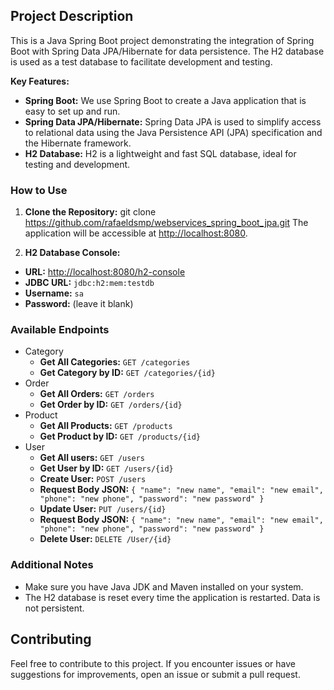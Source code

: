 ## Project Description

This is a Java Spring Boot project demonstrating the integration of Spring Boot with Spring Data JPA/Hibernate for data persistence. The H2 database is used as a test database to facilitate development and testing.

**Key Features:**

- **Spring Boot:** We use Spring Boot to create a Java application that is easy to set up and run.
- **Spring Data JPA/Hibernate:** Spring Data JPA is used to simplify access to relational data using the Java Persistence API (JPA) specification and the Hibernate framework.
- **H2 Database:** H2 is a lightweight and fast SQL database, ideal for testing and development.

### How to Use

1. **Clone the Repository:** git clone https://github.com/rafaeldsmp/webservices_spring_boot_jpa.git
The application will be accessible at [http://localhost:8080](http://localhost:8080).

4. **H2 Database Console:**
- **URL:** [http://localhost:8080/h2-console](http://localhost:8080/h2-console)
- **JDBC URL:** `jdbc:h2:mem:testdb`
- **Username:** `sa`
- **Password:** (leave it blank)

### Available Endpoints

- Category
   - **Get All Categories:** `GET /categories`
   - **Get Category by ID:** `GET /categories/{id}`
 - Order
     - **Get All Orders:** `GET /orders`
   - **Get Order by ID:** `GET /orders/{id}`
- Product
  - **Get All Products:** `GET /products`
   - **Get Product by ID:** `GET /products/{id}`
- User
   - **Get All users:** `GET /users`
   - **Get User by ID:** `GET /users/{id}`
   - **Create User:** `POST /users`
   - **Request Body JSON:** `{
        "name": "new name",
        "email": "new email",
        "phone": "new phone",
        "password": "new password"
    }`
   - **Update User:** `PUT /users/{id}`
   - **Request Body JSON:** `{
        "name": "new name",
        "email": "new email",
        "phone": "new phone",
        "password": "new password"
    }`
   - **Delete User:** `DELETE /User/{id}`

### Additional Notes

- Make sure you have Java JDK and Maven installed on your system.
- The H2 database is reset every time the application is restarted. Data is not persistent.

## Contributing

Feel free to contribute to this project. If you encounter issues or have suggestions for improvements, open an issue or submit a pull request.
